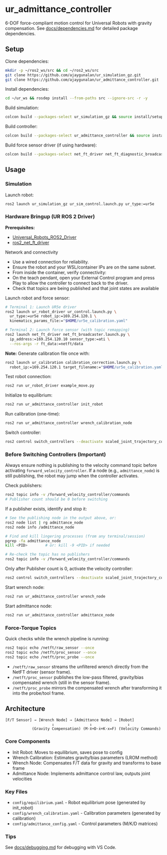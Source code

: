 # ur_admittance_controller

6-DOF force-compliant motion control for Universal Robots with gravity compensation. See [docs/dependencies.md](docs/dependencies.md) for detailed package dependencies.


## Setup

Clone dependencies:
```bash
mkdir -p ~/ros2_ws/src && cd ~/ros2_ws/src
git clone https://github.com/ajaygunalan/ur_simulation_gz.git
git clone https://github.com/ajaygunalan/ur_admittance_controller.git
```

Install dependencies:
```bash
cd ~/ur_ws && rosdep install --from-paths src --ignore-src -r -y
```

Build simulation:
```bash
colcon build --packages-select ur_simulation_gz && source install/setup.bash
```

Build controller:
```bash
colcon build --packages-select ur_admittance_controller && source install/setup.bash
```

Build force sensor driver (if using hardware):
```bash
colcon build --packages-select net_ft_driver net_ft_diagnostic_broadcaster && source install/setup.bash
```

## Usage

### Simulation

Launch robot:
```bash
ros2 launch ur_simulation_gz ur_sim_control.launch.py ur_type:=ur5e
```

### Hardware Bringup (UR ROS 2 Driver)

**Prerequisites:**
- [Universal_Robots_ROS2_Driver](https://github.com/UniversalRobots/Universal_Robots_ROS2_Driver)
- [ros2_net_ft_driver](https://github.com/gbartyzel/ros2_net_ft_driver)


Network and connectivity

- Use a wired connection for reliability.
- Ensure the robot and your WSL/container IPs are on the same subnet.
- From inside the container, verify connectivity:
- On the teach pendant, open your External Control program and press Play to allow the controller to connect back to the driver.
- Check that topics are being published and that joint states are available

Launch robot and force sensor:
```bash
# Terminal 1: Launch UR5e driver
ros2 launch ur_robot_driver ur_control.launch.py \
  ur_type:=ur5e robot_ip:=169.254.120.1 \
  kinematics_params_file:="$HOME/ur5e_calibration.yaml"

# Terminal 2: Launch force sensor (with topic remapping)
ros2 launch net_ft_driver net_ft_broadcaster.launch.py \
  ip_address:=169.254.120.10 sensor_type:=ati \
  --ros-args -r ft_data:=netft/data
```

**Note:** Generate calibration file once with:
```bash
ros2 launch ur_calibration calibration_correction.launch.py \
  robot_ip:=169.254.120.1 target_filename:="$HOME/ur5e_calibration.yaml"
```

Test robot connection:
```bash
ros2 run ur_robot_driver example_move.py
```

Initialize to equilibrium:
```bash
ros2 run ur_admittance_controller init_robot
```

Run calibration (one-time):
```bash
ros2 run ur_admittance_controller wrench_calibration_node
```

Switch controller:
```bash
ros2 control switch_controllers --deactivate scaled_joint_trajectory_controller --activate forward_velocity_controller
```

### Before Switching Controllers (Important)
Always ensure nothing is publishing to the velocity command topic before activating `forward_velocity_controller`. If a node (e.g., `admittance_node`) is still publishing, the robot may jump when the controller activates.

Check publishers:
```bash
ros2 topic info -v /forward_velocity_controller/commands
# Publisher count should be 0 before switching
```

If a publisher exists, identify and stop it:
```bash
# See the publishing node in the output above, or:
ros2 node list | rg admittance_node
ros2 node info /admittance_node

# Find and kill lingering processes (from any terminal/session)
pgrep -fa admittance_node
kill <PID>        # or: kill -9 <PID> if needed

# Re-check the topic has no publishers
ros2 topic info -v /forward_velocity_controller/commands
```

Only after Publisher count is 0, activate the velocity controller:
```bash
ros2 control switch_controllers --deactivate scaled_joint_trajectory_controller --activate forward_velocity_controller
```

Start wrench node:
```bash
ros2 run ur_admittance_controller wrench_node
```

Start admittance node:
```bash
ros2 run ur_admittance_controller admittance_node
```

### Force-Torque Topics

Quick checks while the wrench pipeline is running:
```bash
ros2 topic echo /netft/raw_sensor --once
ros2 topic echo /netft/proc_sensor --once
ros2 topic echo /netft/proc_probe --once
```
- `/netft/raw_sensor` streams the unfiltered wrench directly from the NetFT driver (sensor frame).
- `/netft/proc_sensor` publishes the low-pass filtered, gravity/bias compensated wrench (still in the sensor frame).
- `/netft/proc_probe` mirrors the compensated wrench after transforming it into the probe/tool frame.

## Architecture

```
[F/T Sensor] → [Wrench Node] → [Admittance Node] → [Robot]
                     ↓                ↓                ↓
            (Gravity Compensation) (M·ẍ+D·ẋ+K·x=F) (Velocity Commands)
```

### Core Components

- Init Robot: Moves to equilibrium, saves pose to config
- Wrench Calibration: Estimates gravity/bias parameters (LROM method)  
- Wrench Node: Compensates F/T data for gravity and transforms to base frame
- Admittance Node: Implements admittance control law, outputs joint velocities

### Key Files

- `config/equilibrium.yaml` - Robot equilibrium pose (generated by init_robot)
- `config/wrench_calibration.yaml` - Calibration parameters (generated by calibration)
- `config/admittance_config.yaml` - Control parameters (M/K/D matrices)

### Tips

See [docs/debugging.md](docs/debugging.md) for debugging with VS Code.
